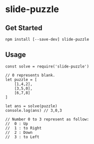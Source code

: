 # slide-puzzle
## Get Started
```
npm install [--save-dev] slide-puzzle
```

## Usage
```~~javascript
const solve = require('slide-puzzle')

// 0 represents blank.
let puzzle = [
    [1,4,2],
    [3,5,0],
    [6,7,8]
]

let ans = solve(puzzle)
console.log(ans) // 3,0,3

// Number 0 to 3 represent as follow:
//  0 : Up
//  1 : to Right
//  2 : Down
//  3 : to Left

